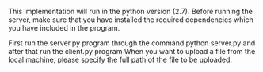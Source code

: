 This implementation will run in the python version (2.7).
Before running the server, make sure that you have installed the required dependencies which you have included in the program.

First run the server.py program through the command python server.py and after that run the client.py program
When you want to upload a file from the local machine, please specify the full path of the file to be uploaded.
